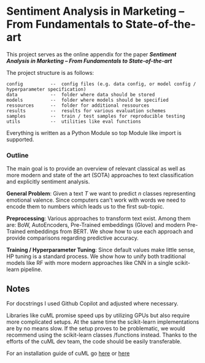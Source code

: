 # Sentiment Analysis in Marketing – From Fundamentals to State-of-the-art
This project serves as the online appendix for the paper ***Sentiment Analysis in Marketing – From Fundamentals to State-of-the-art***

The project structure is as follows:

```
config          --  config files (e.g. data config, or model config / hyperparameter specification)
data            --  folder where data should be stored
models          --  folder where models should be specified
ressources      --  folder for additional ressources
results         --  results for various evaluation schemes
samples         --  train / test samples for reproducible testing
utils           --  utilities like eval functions
```

Everything is written as a Python Module so top Module like import is supported.

### Outline
The main goal is to provide an overview of relevant classical as well as more modern and state of the art (SOTA) approaches to text classification and explicitly sentiment analysis.

**General Problem**: Given a text *T* we want to predict *n* classes representing emotional valence. Since computers can't work with words we need to encode them to numbers which leads us to the first sub-topic.

**Preprocessing**: Various approaches to transform text exist. Among them are: BoW, AutoEncoders, Pre-Trained embeddings (Glove) and modern Pre-Trained embeddings from BERT. We show how to use each approach and provide comparisons regarding predictive accuracy.

**Training / Hyperparameter Tuning**: Since default values make little sense, HP tuning is a standard process. We show how to unify both traditional models like RF with more modern approaches like CNN in a single scikit-learn pipeline.

## Notes
For docstrings I used Github Copilot and adjusted where necessary.

Libraries like cuML promise speed ups by utilizing GPUs but also require more complicated setups. At the same time the scikit-learn implementations are by no means slow. If the setup proves to be problematic, we would recommend using the scikit-learn classes /functions instead. Thanks to the efforts of the cuML dev team, the code should be easily transferable.

For an installation guide of cuML go [here](./cuML_install.txt) or [here]()